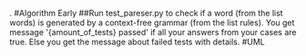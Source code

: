 .
#Algorithm Early
##Run test_pareser.py to check if a word (from the list words) is generated by a context-free grammar (from the list rules). You get message '{amount_of_tests} passed' if all your answers from your cases are true. Else you get the message about failed tests with details.
#UML
